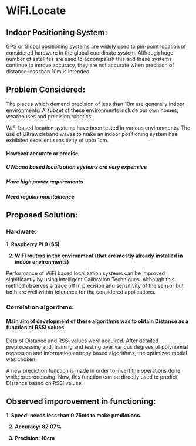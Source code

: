 # WiFi.Locate

## Indoor Positioning System:
GPS or Global positioning systems are widely used to pin-point location of considered hardware in the global coordinate system.
Although huge number of satellites are used to accompalish this and these systems continue to imrove accuracy, they are not accurate when precision of distance less than 10m is intended.

## Problem Considered:
The places which demand precision of less than 10m are generally indoor environments. A subset of these environments include our own homes, wearhouses and precision robotics.

WiFi based location systems have been tested in various environments. The use of Ultrawideband waves to make an indoor positioning system has exhibited excellent sensitivity of upto 1cm. 

#### However accurate or precise, 
##### UWband based localization systems are very expensive 
##### Have high power requirements
##### Need regular maintainence

## Proposed Solution:

### Hardware:
<b> 
1. Raspberry Pi 0 ($5)

2. WiFi routers in the environment (that are mostly already installed in indoor environments)
</b>
Performance of WiFi based localization systems can be improved significantly by using Intelligent Calibration Techniques. Although this method observes a trade off in precision and sensitivity of the sensor but both are well within tolerance for the considered applications.

### Correlation algorithms:
#### Main aim of development of these algorithms was to obtain Distance as a function of RSSI values.
Data of Distance and RSSI values were acquired.
After detailed preprocessing and, training and testing over various degrees of polynomial regression and information entropy based algorithms, the optimized model was chosen.

A new prediction function is made in order to invert the operations done while preprocessing. Now, this function can be directly used to predict Distance based on RSSI values. 

## Observed imporovement in functioning:
<b>
1. Speed: needs less than 0.75ms to make predictions.

2. Accuracy: 82.07%

3. Precision: 10cm
</b>
